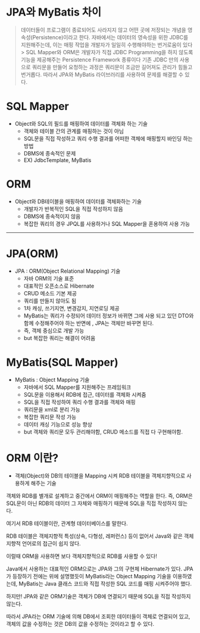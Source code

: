 # JPA와 MyBatis 차이
> 데이터들이 프로그램이 종료되어도 사라지지 않고 어떤 곳에 저장되는 개념을 영속성(Persistence)이라고 한다.
> 자바에서는 데이터의 영속성을 위한 JDBC를 지원해주는데, 이는 매핑 작업을 개발자가 일일히 수행해야하는 번거로움이 있다> SQL Mapper와 ORM은 개발자가 직접 JDBC Programming을 하지 않도록 기능을 제공해주는 Persistence Framework 종류이다
> 기존 JDBC 만의 사용으로 쿼리문을 만들어 요청하는 과정은 쿼리문이 조금만 길어져도 관리가 힘들고 번거롭다. 따라서 JPA와 MyBatis 라이브러리를 사용하여 문제를 해결할 수 있다.

# SQL Mapper

* Object와 SQL의 필드를 매핑하여 데이터를 객체화 하는 기술
  * 객체와 테이블 간의 관계를 매핑하는 것이 아님
  * SQL문을 직접 작성하고 쿼리 수행 결과를 어떠한 객체에 매핑할지 바인딩 하는 방법
  * DBMS에 종속적인 문제
  * EX) JdbcTemplate, MyBatis

# ORM
  * Object와 DB테이블을 매핑하여 데이터를 객체화하는 기술
    * 개발자가 반복적인 SQL을 직접 작성하지 않음
    * DBMS에 종속적이지 않음
    * 복잡한 쿼리의 경우 JPQL를 사용하거나 SQL Mapper을 혼용하여 사용 가능

<hr>

# JPA(ORM)
  * JPA : ORM(Object Relational Mapping) 기술
    * 자바 ORM의 기술 표준
    * 대표적인 오픈소스로 Hibernate
    * CRUD 메소드 기본 제공
    * 쿼리를 만들지 않아도 됨
    * 1차 캐싱, 쓰기지연, 변경감지, 지연로딩 제공
    * MyBatis는 쿼리가 수정되어 데이터 정보가 바뀌면 그에 사용 되고 있던 DTO와 함께 수정해주어야 하는 반면에 , JPA는 객체만 바꾸면 된다.
    * 즉, 객체 중심으로 개발 가능
    * but 복잡한 쿼리는 해결이 어려움

# MyBatis(SQL Mapper)
  * MyBatis : Object Mapping 기술
    * 자바에서 SQL Mapper를 지원해주는 프레임워크
    * SQL문을 이용해서 RDB에 접근, 데이터를 객체화 시켜줌
    * SQL을 직접 작성하여 쿼리 수행 결과를 객체와 매핑
    * 쿼리문을 xml로 분리 가능
    * 복잡한 쿼리문 작성 가능
    * 데이터 캐싱 기능으로 성능 향상
    * but 객체와 쿼리문 모두 관리해야함, CRUD 메소드를 직접 다 구현해야함.

# ORM 이란?
  * 객체(Object)와 DB의 테이블을 Mapping 시켜 RDB 테이블을 객체지향적으로 사용하게 해주는 기술

  객체와 RDB를 별개로 설계하고 중간에서 ORM이 매핑해주는 역할을 한다. 즉, ORM은 SQL문이 아닌 RDB의 데이터 그 자체와 매핑하기 때문에 SQL을 직접 작성하지 않는다.

여기서 RDB 테이블이란, 관계형 데이터베이스를 말한다.

RDB 테이블은 객체지향적 특성(상속, 다형성, 레퍼런스) 등이 없어서 Java와 같은 객체 지향적 언어로의 접근이 쉽지 않다.

이럴때 ORM을 사용하면 보다 객체지향적으로 RDB를 사용할 수 있다!

Java에서 사용하는 대표적인 ORM으로는 JPA와 그의 구현체 Hibernate가 있다. JPA가 등장하기 전에는 위에 설명했듯이 MyBatis라는 Object Mapping 기술을 이용하였는데, MyBatis는 Java 클래스 코드와 직접 작성한 SQL 코드를 매핑 시켜주어야 했다.

하지만! JPA와 같은 ORM기술은 객체가 DB에 연결되기 때문에 SQL을 직접 작성하지 않는다.

따라서 JPA라는 ORM 기술에 의해 DB에서 조회한 데이터들이 객체로 연결되어 있고, 객체의 값을 수정하는 것은 DB의 값을 수정하는 것이라고 할 수 있다.

